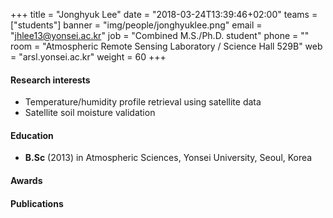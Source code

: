 ﻿+++
title = "Jonghyuk Lee"
date = "2018-03-24T13:39:46+02:00"
teams = ["students"]
banner = "img/people/jonghyuklee.png"
email = "jhlee13@yonsei.ac.kr"
job = "Combined M.S./Ph.D. student"
phone = ""
room = "Atmospheric Remote Sensing Laboratory / Science Hall 529B"
web = "arsl.yonsei.ac.kr"
weight = 60
+++

#### Research interests
+ Temperature/humidity profile retrieval using satellite data
+ Satellite soil moisture validation

#### Education
 + **B.Sc** (2013) in Atmospheric Sciences, Yonsei University, Seoul, Korea

#### Awards


#### Publications
